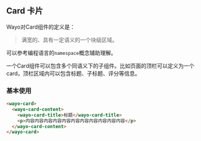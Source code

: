 ## Card 卡片

Wayo对Card组件的定义是：
> 满宽的、具有一定语义的一个块级区域。

可以参考编程语言的`namespace`概念辅助理解。

一个Card组件可以包含多个同语义下的子组件。比如页面的顶栏可以定义为一个card，顶栏区域内可以包含标题、子标题、评分等信息。

### 基本使用
```html
<wayo-card>
  <wayo-card-content>
    <wayo-card-title>标题</wayo-card-title>
    <p>内容内容内容内容内容内容内容内容内容内容内容</p>
  </wayo-card-content>
</wayo-card>
```